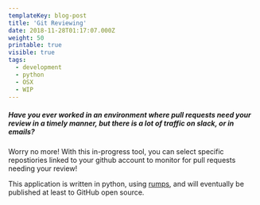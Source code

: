 ```yaml
---
templateKey: blog-post
title: 'Git Reviewing'
date: 2018-11-28T01:17:07.000Z
weight: 50
printable: true
visible: true
tags:
  - development
  - python
  - OSX
  - WIP
---
```


##### Have you ever worked in an environment where pull requests need your review in a timely manner, but there is a lot of traffic on slack, or in emails? 

Worry no more! With this in-progress tool, you can select specific repostiories linked to your github account to monitor for pull requests needing your review! 

This application is written in python, using [rumps](https://github.com/jaredks/rumps), and will eventually be published at least to GitHub open source. 

